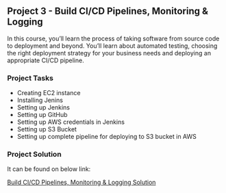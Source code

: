 ## Project 3 - Build CI/CD Pipelines, Monitoring & Logging

In this course, you’ll learn the process of taking software from source code to deployment and beyond. You’ll learn about automated testing, choosing the right deployment strategy for your business needs and deploying an appropriate CI/CD pipeline.

### Project Tasks

-   Creating EC2 instance
-   Installing Jenins
-   Setting up Jenkins
-   Setting up GitHub
-   Setting up AWS credentials in Jenkins
-   Setting up S3 Bucket
-   Setting up complete pipeline for deploying to S3 bucket in AWS

### Project Solution

It can be found on below link:

[Build CI/CD Pipelines, Monitoring & Logging Solution](https://github.com/sourabhgupta385/udacity-project-build-cicd-pipeline)
